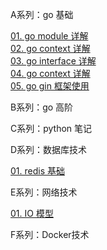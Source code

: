 A系列：go 基础

[01. go module 详解](mygo/blog/A01-go-module.md)\
[02. go context 详解](mygo/blog/A02-go-context.md)\
[03. go interface 详解](mygo/blog/A03-go-interface.md)\
[04. go context 详解](mygo/blog/A04-go-reflect.md)\
[05. go gin 框架使用](mygo/blog/A05-go-gin.md)

B系列：go 高阶

C系列：python 笔记

D系列：数据库技术

[01. redis 基础](mygo/blog/D01-redis-01.md)

E系列：网络技术

[01. IO 模型](mygo/blog/C01-IO.md)

F系列：Docker技术
